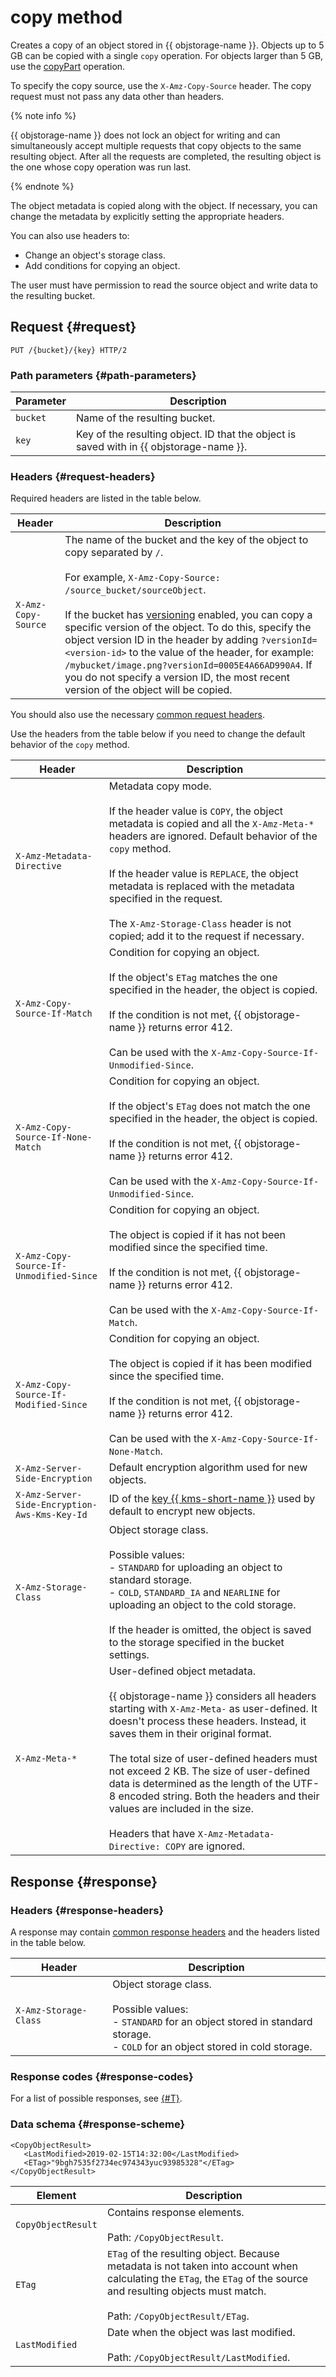 # copy method

Creates a copy of an object stored in {{ objstorage-name }}. Objects up to 5 GB can be copied with a single `copy` operation. For objects larger than 5 GB, use the [copyPart](../multipart/copypart.md) operation.

To specify the copy source, use the `X-Amz-Copy-Source` header. The copy request must not pass any data other than headers.

{% note info %}

{{ objstorage-name }} does not lock an object for writing and can simultaneously accept multiple requests that copy objects to the same resulting object. After all the requests are completed, the resulting object is the one whose copy operation was run last.

{% endnote %}

The object metadata is copied along with the object. If necessary, you can change the metadata by explicitly setting the appropriate headers.

You can also use headers to:

- Change an object's storage class.
- Add conditions for copying an object.

The user must have permission to read the source object and write data to the resulting bucket.

## Request {#request}

```
PUT /{bucket}/{key} HTTP/2
```

### Path parameters {#path-parameters}

| Parameter | Description |
----- | -----
| `bucket` | Name of the resulting bucket. |
| `key` | Key of the resulting object. ID that the object is saved with in {{ objstorage-name }}. |

### Headers {#request-headers}

Required headers are listed in the table below.

| Header | Description |
----- | -----
| `X-Amz-Copy-Source` | The name of the bucket and the key of the object to copy separated by `/`.<br/><br/>For example, `X-Amz-Copy-Source: /source_bucket/sourceObject`.<br/><br/>If the bucket has [versioning](../../../../storage/concepts/versioning.md) enabled, you can copy a specific version of the object. To do this, specify the object version ID in the header by adding `?versionId=<version-id>` to the value of the header, for example: `/mybucket/image.png?versionId=0005E4A66AD990A4`. If you do not specify a version ID, the most recent version of the object will be copied. |

You should also use the necessary [common request headers](../common-request-headers.md).

Use the headers from the table below if you need to change the default behavior of the `copy` method.

| Header | Description |
----- | -----
| `X-Amz-Metadata-Directive` | Metadata copy mode.<br/><br/>If the header value is `COPY`, the object metadata is copied and all the `X-Amz-Meta-*` headers are ignored. Default behavior of the `copy` method.<br/><br/>If the header value is `REPLACE`, the object metadata is replaced with the metadata specified in the request.<br/><br/>The `X-Amz-Storage-Class` header is not copied; add it to the request if necessary. |
| `X-Amz-Copy-Source-If-Match` | Condition for copying an object.<br/><br/>If the object's `ETag` matches the one specified in the header, the object is copied.<br/><br/>If the condition is not met, {{ objstorage-name }} returns error 412.<br/><br/>Can be used with the `X-Amz-Copy-Source-If-Unmodified-Since`. |
| `X-Amz-Copy-Source-If-None-Match` | Condition for copying an object.<br/><br/>If the object's `ETag` does not match the one specified in the header, the object is copied.<br/><br/>If the condition is not met, {{ objstorage-name }} returns error 412.<br/><br/>Can be used with the `X-Amz-Copy-Source-If-Unmodified-Since`. |
| `X-Amz-Copy-Source-If-Unmodified-Since` | Condition for copying an object.<br/><br/>The object is copied if it has not been modified since the specified time.<br/><br/>If the condition is not met, {{ objstorage-name }} returns error 412.<br/><br/>Can be used with the `X-Amz-Copy-Source-If-Match`. |
| `X-Amz-Copy-Source-If-Modified-Since` | Condition for copying an object.<br/><br/>The object is copied if it has been modified since the specified time.<br/><br/>If the condition is not met, {{ objstorage-name }} returns error 412.<br/><br/>Can be used with the `X-Amz-Copy-Source-If-None-Match`. |
| `X-Amz-Server-Side-Encryption` | Default encryption algorithm used for new objects. |
| `X-Amz-Server-Side-Encryption-Aws-Kms-Key-Id` | ID of the [key {{ kms-short-name }}](../../../../kms/concepts/key.md) used by default to encrypt new objects. |
| `X-Amz-Storage-Class` | Object storage class.<br/><br/>Possible values:<br/>- `STANDARD` for uploading an object to standard storage.<br/>- `COLD`, `STANDARD_IA` and `NEARLINE` for uploading an object to the cold storage.<br/><br/>If the header is omitted, the object is saved to the storage specified in the bucket settings. |
| `X-Amz-Meta-*` | User-defined object metadata.<br/><br/>{{ objstorage-name }} considers all headers starting with `X-Amz-Meta-` as user-defined. It doesn't process these headers. Instead, it saves them in their original format.<br/><br/>The total size of user-defined headers must not exceed 2 KB. The size of user-defined data is determined as the length of the UTF-8 encoded string. Both the headers and their values are included in the size.<br/><br/>Headers that have `X-Amz-Metadata-Directive: COPY` are ignored. |

## Response {#response}

### Headers {#response-headers}

A response may contain [common response headers](../common-response-headers.md) and the headers listed in the table below.

| Header | Description |
----- | -----
| `X-Amz-Storage-Class` | Object storage class.<br/><br/>Possible values:<br/>- `STANDARD` for an object stored in standard storage.<br/>- `COLD` for an object stored in cold storage. |

### Response codes {#response-codes}

For a list of possible responses, see [{#T}](../response-codes.md).

### Data schema {#response-scheme}

```
<CopyObjectResult>
   <LastModified>2019-02-15T14:32:00</LastModified>
   <ETag>"9bgh7535f2734ec974343yuc93985328"</ETag>
</CopyObjectResult>
```

| Element | Description |
----- | -----
| `CopyObjectResult` | Contains response elements.<br/><br/>Path: `/CopyObjectResult`. |
| `ETag` | `ETag` of the resulting object. Because metadata is not taken into account when calculating the `ETag`, the `ETag` of the source and resulting objects must match.<br/><br/>Path: `/CopyObjectResult/ETag`. |
| `LastModified` | Date when the object was last modified.<br/><br/>Path: `/CopyObjectResult/LastModified`. |
